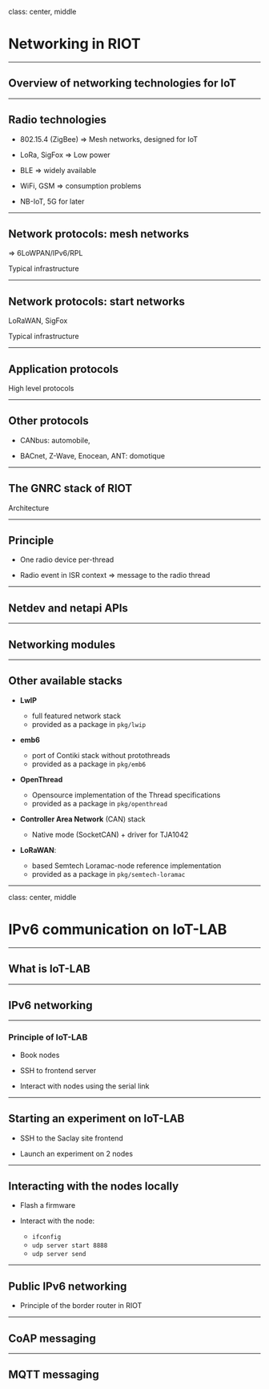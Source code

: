 class: center, middle

# Networking in RIOT

---

## Overview of networking technologies for IoT

---

## Radio technologies

- 802.15.4 (ZigBee) => Mesh networks, designed for IoT

- LoRa, SigFox => Low power

- BLE => widely available

- WiFi, GSM => consumption problems

- NB-IoT, 5G for later

---

## Network protocols: mesh networks

=> 6LoWPAN/IPv6/RPL

Typical infrastructure

---

## Network protocols: start networks

LoRaWAN, SigFox

Typical infrastructure

---

## Application protocols

High level protocols

---

## Other protocols

- CANbus: automobile,

- BACnet, Z-Wave, Enocean, ANT: domotique

---

## The GNRC stack of RIOT

Architecture

---

## Principle

- One radio device per-thread

- Radio event in ISR context => message to the radio thread

---

## Netdev and netapi APIs

---

## Networking modules

---

## Other available stacks

- **LwIP**
  - full featured network stack
  - provided as a package in `pkg/lwip`

- **emb6**
  - port of Contiki stack without protothreads
  - provided as a package in `pkg/emb6`

- **OpenThread**
  - Opensource implementation of the Thread specifications
  - provided as a package in `pkg/openthread`

- **Controller Area Network** (CAN) stack
  - Native mode (SocketCAN) + driver for TJA1042

- **LoRaWAN**:
  - based Semtech Loramac-node reference implementation
  - provided as a package in `pkg/semtech-loramac`

---

class: center, middle

# IPv6 communication on IoT-LAB

---

## What is IoT-LAB

---

## IPv6 networking

---

### Principle of IoT-LAB

- Book nodes

- SSH to frontend server

- Interact with nodes using the serial link

---

## Starting an experiment on IoT-LAB

- SSH to the Saclay site frontend

- Launch an experiment on 2 nodes

---

## Interacting with the nodes locally

- Flash a firmware

- Interact with the node:
  - `ifconfig`
  - `udp server start 8888`
  - `udp server send`

---

## Public IPv6 networking

- Principle of the border router in RIOT

---

## CoAP messaging

---

## MQTT messaging

